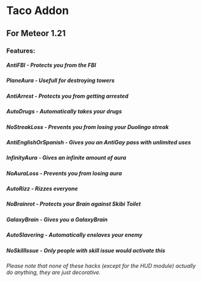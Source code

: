 # Taco Addon  
## For Meteor 1.21  

### Features:
##### AntiFBI - Protects you from the FBI  
##### PlaneAura - Usefull for destroying towers  
##### AntiArrest - Protects you from getting arrested  
##### AutoDrugs - Automatically takes your drugs  
##### NoStreakLoss - Prevents you from losing your Duolingo streak  
##### AntiEnglishOrSpanish - Gives you an AntiGay pass with unlimited uses  
##### InfinityAura - Gives an infinite amount of aura  
##### NoAuraLoss - Prevents you from losing aura  
##### AutoRizz - Rizzes everyone  
##### NoBrainrot - Protects your Brain against Skibi Toilet  
##### GalaxyBrain - Gives you a GalaxyBrain  
##### AutoSlavering - Automatically enslaves your enemy  
##### NoSkillIssue - Only people with skill issue would activate this  


###### Please note that none of these hacks (except for the HUD module) actually do anything, they are just decorative. 
